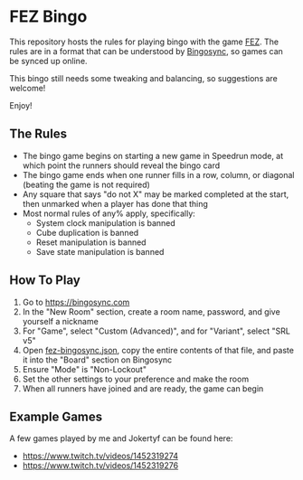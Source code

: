 # FEZ Bingo

This repository hosts the rules for playing bingo with the game [FEZ](http://www.fezgame.com/). The rules are in a format that can be understood by [Bingosync](https://bingosync.com), so games can be synced up online.

This bingo still needs some tweaking and balancing, so suggestions are welcome!

Enjoy!

## The Rules

* The bingo game begins on starting a new game in Speedrun mode, at which point the runners should reveal the bingo card
* The bingo game ends when one runner fills in a row, column, or diagonal (beating the game is not required)
* Any square that says "do not X" may be marked completed at the start, then unmarked when a player has done that thing
* Most normal rules of any% apply, specifically:
	* System clock manipulation is banned
	* Cube duplication is banned
	* Reset manipulation is banned
	* Save state manipulation is banned

## How To Play

1. Go to https://bingosync.com
2. In the "New Room" section, create a room name, password, and give yourself a nickname
3. For "Game", select "Custom (Advanced)", and for "Variant", select "SRL v5"
4. Open [fez-bingosync.json](fez-bingosync.json), copy the entire contents of that file, and paste it into the "Board" section on Bingosync
5. Ensure "Mode" is "Non-Lockout"
6. Set the other settings to your preference and make the room
7. When all runners have joined and are ready, the game can begin

## Example Games

A few games played by me and Jokertyf can be found here:

* https://www.twitch.tv/videos/1452319274
* https://www.twitch.tv/videos/1452319276